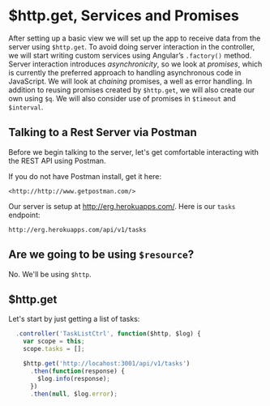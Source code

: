 # $http.get, Services and Promises

After setting up a basic view we will set up the app to receive data from the
server using `$http.get`. To avoid doing server interaction in the controller,
we will start writing custom services using Angular’s `.factory()` method.
Server interaction introduces *asynchronicity*, so we look at *promises*,
which is currently the preferred approach to handling asynchronous code in
JavaScript. We will look at *chaining* promises, a well as error handling. In
addition to reusing promises created by `$http.get`, we will also create our
own using `$q`. We will also consider use of promises in `$timeout` and
`$interval`.

## Talking to a Rest Server via Postman

Before we begin talking to the server, let's get comfortable interacting with
the REST API using Postman.

If you do not have Postman install, get it here:

    <http://http://www.getpostman.com/>

Our server is setup at http://erg.herokuapps.com/. Here is our `tasks` endpoint:

    http://erg.herokuapps.com/api/v1/tasks

## Are we going to be using `$resource`?

No. We'll be using `$http`.

## $http.get

Let's start by just getting a list of tasks:

```javascript
  .controller('TaskListCtrl', function($http, $log) {
    var scope = this;
    scope.tasks = [];

    $http.get('http://locahost:3001/api/v1/tasks')
      .then(function(response) {
        $log.info(response);
      })
      .then(null, $log.error);
```




